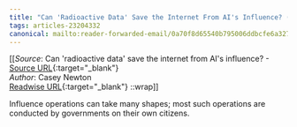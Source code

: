 ```yaml
---
title: "Can 'Radioactive Data' Save the Internet From AI's Influence? (454949406)"
tags: articles-23204332
canonical: mailto:reader-forwarded-email/0a70f8d65540b795006ddbcfe6a32738
---
```


[[_Source_: Can 'radioactive data' save the internet from AI's influence? - [Source URL](mailto:reader-forwarded-email/0a70f8d65540b795006ddbcfe6a32738){:target="_blank"}<br>
_Author_: Casey Newton<br>
[Readwise URL](https://readwise.io/open/454949406){:target="_blank"}
::wrap]]

Influence operations can take many shapes; most such operations are conducted by governments on their own citizens.
